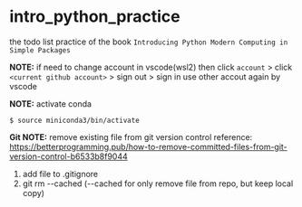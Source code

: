 # intro_python_practice
the todo list practice of the book `Introducing Python Modern Computing in Simple Packages`

**NOTE:** if need to change account in vscode(wsl2)
    then click `account` > click `<current github account>` > sign out > sign in use other accout again by vscode

**NOTE:** activate conda
```
$ source miniconda3/bin/activate
```

**Git NOTE:**
remove existing file from git version control
reference: https://betterprogramming.pub/how-to-remove-committed-files-from-git-version-control-b6533b8f9044
1. add file to .gitignore
2. git rm --cached <path to file> (--cached for only remove file from repo, but keep local copy) 